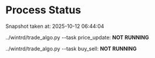 # Process Status

Snapshot taken at: 2025-10-12 06:44:04

../wintrd/trade_algo.py --task price_update: **NOT RUNNING**

../wintrd/trade_algo.py --task buy_sell: **NOT RUNNING**


